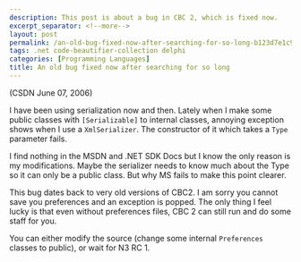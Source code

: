 ```yaml
---
description: This post is about a bug in CBC 2, which is fixed now.
excerpt_separator: <!--more-->
layout: post
permalink: /an-old-bug-fixed-now-after-searching-for-so-long-b123d7e1c926
tags: .net code-beautifier-collection delphi
categories: [Programming Languages]
title: An old bug fixed now after searching for so long
---
```

(CSDN June 07, 2006)

I have been using serialization now and then. Lately when I make some public classes with `[Serializable]` to internal classes, annoying exception shows when I use a `XmlSerializer`. The constructor of it which takes a `Type` parameter fails.
<!--more-->

I find nothing in the MSDN and .NET SDK Docs but I know the only reason is my modifications. Maybe the serializer needs to know much about the Type so it can only be a public class. But why MS fails to make this point clearer.

This bug dates back to very old versions of CBC2. I am sorry you cannot save you preferences and an exception is popped. The only thing I feel lucky is that even without preferences files, CBC 2 can still run and do some staff for you.

You can either modify the source (change some internal `Preferences` classes to public), or wait for N3 RC 1.
